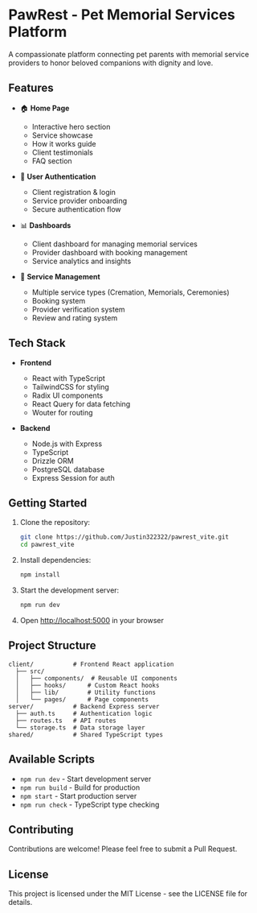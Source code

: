# PawRest - Pet Memorial Services Platform

A compassionate platform connecting pet parents with memorial service providers to honor beloved companions with dignity and love.

## Features

- 🏠 **Home Page**
  - Interactive hero section
  - Service showcase
  - How it works guide
  - Client testimonials
  - FAQ section
  
- 👤 **User Authentication**
  - Client registration & login
  - Service provider onboarding
  - Secure authentication flow

- 📊 **Dashboards**
  - Client dashboard for managing memorial services
  - Provider dashboard with booking management
  - Service analytics and insights

- 💼 **Service Management**
  - Multiple service types (Cremation, Memorials, Ceremonies)
  - Booking system
  - Provider verification system
  - Review and rating system

## Tech Stack

- **Frontend**
  - React with TypeScript
  - TailwindCSS for styling
  - Radix UI components
  - React Query for data fetching
  - Wouter for routing

- **Backend**
  - Node.js with Express
  - TypeScript
  - Drizzle ORM
  - PostgreSQL database
  - Express Session for auth

## Getting Started

1. Clone the repository:
   ```bash
   git clone https://github.com/Justin322322/pawrest_vite.git
   cd pawrest_vite
   ```

2. Install dependencies:
   ```bash
   npm install
   ```

3. Start the development server:
   ```bash
   npm run dev
   ```

4. Open [http://localhost:5000](http://localhost:5000) in your browser

## Project Structure

```
client/           # Frontend React application
  ├── src/
  │   ├── components/  # Reusable UI components
  │   ├── hooks/      # Custom React hooks
  │   ├── lib/        # Utility functions
  │   └── pages/      # Page components
server/           # Backend Express server
  ├── auth.ts     # Authentication logic
  ├── routes.ts   # API routes
  └── storage.ts  # Data storage layer
shared/           # Shared TypeScript types
```

## Available Scripts

- `npm run dev` - Start development server
- `npm run build` - Build for production
- `npm start` - Start production server
- `npm run check` - TypeScript type checking

## Contributing

Contributions are welcome! Please feel free to submit a Pull Request.

## License

This project is licensed under the MIT License - see the LICENSE file for details.